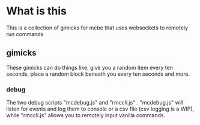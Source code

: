 # What is this

This is a collection of gimicks for mcbe that uses websockets to remotely run commands 

## gimicks

These gimicks can do things like, give you a random item every ten seconds, place a random block beneath you every ten seconds and more.

### debug 
The two debug scripts "mcdebug.js" and "rmccli.js" .
"mcdebug.js" will listen for events and log them to console or a csv file (csv logging is a WIP), while "rmccli.js" allows you to remotely input vanilla commands.


